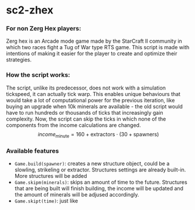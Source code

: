 # sc2-zhex
### **For non Zerg Hex players:**
Zerg hex is an Arcade mode game made by the StarCraft II community in which two races fight a Tug of War type RTS game. This script is made with intentions of making it easier for the player to create and optimize their strategies.
### **How the script works:**
The script, unlike its predecessor, does not work with a simulation tickspeed, it can actually tick warp. This enables unique behaviours that would take a lot of computational power for the previous iteration, like buying an upgrade when 10k minerals are available - the old script would have to run hundreds or thousands of ticks that increasingly gain complexity. Now, the script can skip the ticks in which none of the components from the income calculations are changed.
$$ income_\text{minute} = 160+\text{extractors}\cdot(30+\text{spawners}) $$
### **Available features**
- ```Game.build(spawner)```: creates a new structure object, could be a slowling, strikeling or extractor. Structures settings are already built-in. More structures will be added
- ```Game.skipm(minerals)```: skips an amount of time to the future. Structures that are being built will finish building, the income will be updated and the amount of minerals will be adjused accordingly.
- ```Game.skipt(time)```: just like